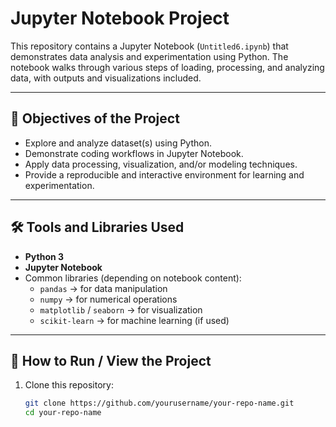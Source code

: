 # Jupyter Notebook Project

This repository contains a Jupyter Notebook (`Untitled6.ipynb`) that demonstrates data analysis and experimentation using Python. The notebook walks through various steps of loading, processing, and analyzing data, with outputs and visualizations included.

---

## 🎯 Objectives of the Project
- Explore and analyze dataset(s) using Python.
- Demonstrate coding workflows in Jupyter Notebook.
- Apply data processing, visualization, and/or modeling techniques.
- Provide a reproducible and interactive environment for learning and experimentation.

---

## 🛠️ Tools and Libraries Used
- **Python 3**
- **Jupyter Notebook**
- Common libraries (depending on notebook content):
  - `pandas` → for data manipulation
  - `numpy` → for numerical operations
  - `matplotlib` / `seaborn` → for visualization
  - `scikit-learn` → for machine learning (if used)

---

## 🚀 How to Run / View the Project
1. Clone this repository:
   ```bash
   git clone https://github.com/yourusername/your-repo-name.git
   cd your-repo-name
